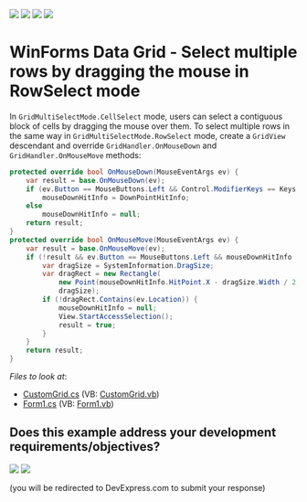<!-- default badges list -->
![](https://img.shields.io/endpoint?url=https://codecentral.devexpress.com/api/v1/VersionRange/128624859/16.2.5%2B)
[![](https://img.shields.io/badge/Open_in_DevExpress_Support_Center-FF7200?style=flat-square&logo=DevExpress&logoColor=white)](https://supportcenter.devexpress.com/ticket/details/T495772)
[![](https://img.shields.io/badge/📖_How_to_use_DevExpress_Examples-e9f6fc?style=flat-square)](https://docs.devexpress.com/GeneralInformation/403183)
[![](https://img.shields.io/badge/💬_Leave_Feedback-feecdd?style=flat-square)](#does-this-example-address-your-development-requirementsobjectives)
<!-- default badges end -->

# WinForms Data Grid - Select multiple rows by dragging the mouse in RowSelect mode

In `GridMultiSelectMode.CellSelect` mode, users can select a contiguous block of cells by dragging the mouse over them. To select multiple rows in the same way in `GridMultiSelectMode.RowSelect` mode, create a `GridView` descendant and override `GridHandler.OnMouseDown` and `GridHandler.OnMouseMove` methods:

```csharp
protected override bool OnMouseDown(MouseEventArgs ev) {
    var result = base.OnMouseDown(ev);
    if (ev.Button == MouseButtons.Left && Control.ModifierKeys == Keys.None && View.IsRowSelect && DownPointHitInfo.InRowCell)
        mouseDownHitInfo = DownPointHitInfo;
    else
        mouseDownHitInfo = null;
    return result;
}
protected override bool OnMouseMove(MouseEventArgs ev) {
    var result = base.OnMouseMove(ev);
    if (!result && ev.Button == MouseButtons.Left && mouseDownHitInfo != null) {
        var dragSize = SystemInformation.DragSize;
        var dragRect = new Rectangle(
            new Point(mouseDownHitInfo.HitPoint.X - dragSize.Width / 2, mouseDownHitInfo.HitPoint.Y - dragSize.Height / 2),
            dragSize);
        if (!dragRect.Contains(ev.Location)) {
            mouseDownHitInfo = null;
            View.StartAccessSelection();
            result = true;
        }
    }
    return result;
}
```


*Files to look at*:

* [CustomGrid.cs](./CS/DXApplication3/CustomGrid.cs) (VB: [CustomGrid.vb](./VB/DXApplication3/CustomGrid.vb))
* [Form1.cs](./CS/DXApplication3/Form1.cs) (VB: [Form1.vb](./VB/DXApplication3/Form1.vb))
<!-- feedback -->
## Does this example address your development requirements/objectives?

[<img src="https://www.devexpress.com/support/examples/i/yes-button.svg"/>](https://www.devexpress.com/support/examples/survey.xml?utm_source=github&utm_campaign=winforms-grid-select-multiple-rows-with-mouse&~~~was_helpful=yes) [<img src="https://www.devexpress.com/support/examples/i/no-button.svg"/>](https://www.devexpress.com/support/examples/survey.xml?utm_source=github&utm_campaign=winforms-grid-select-multiple-rows-with-mouse&~~~was_helpful=no)

(you will be redirected to DevExpress.com to submit your response)
<!-- feedback end -->
